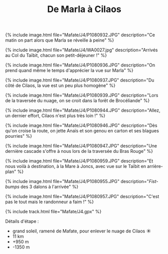 ﻿---
title: "De Marla à Cilaos"
permalink: /Mafate/J4/
sidebar:
  nav: "mafate"
enable_tracks: true
---

{% include image.html file="Mafate/J4/P1080932.JPG" description="Ce matin on part alors que Marla se réveille à peine" %}

{% include image.html file="Mafate/J4/WA0027.jpg" description="Arrivés au Col du Taïbit, chacun son petit-déjeuner !" %}

{% include image.html file="Mafate/J4/P1080936.JPG" description="On prend quand même le temps d'apprécier la vue sur Marla" %}

{% include image.html file="Mafate/J4/P1080937.JPG" description="Du côté de Cilaos, la vue est un peu plus homogène" %}

{% include image.html file="Mafate/J4/P1080939.JPG" description="Lors de la traversée du nuage, on se croit dans la forêt de Brocéliande" %}

{% include image.html file="Mafate/J4/P1080944.JPG" description="Allez, un dernier effort, Cilaos n'est plus très loin !" %}

{% include image.html file="Mafate/J4/P1080946.JPG" description="Dès qu'on croise la route, on jette Anaïs et son genou en carton et ses blagues pourries" %}

{% include image.html file="Mafate/J4/P1080947.JPG" description="Une dernière cascade s'offre à nous lors de la traversée du Bras Rouge" %}

{% include image.html file="Mafate/J4/P1080959.JPG" description="Et nous voilà à destination, à la Mare à Joncs, avec vue sur le Taïbit en arrière-plan" %}

{% include image.html file="Mafate/J4/P1080955.JPG" description="*Fist-bumps* des 3 dalons à l'arrivée" %}

{% include image.html file="Mafate/J4/P1080957.JPG" description="C'est pas le tout mais le randonneur a faim !" %}

{% include track.html file="Mafate/J4.gpx" %}

Détails d'étape :
* grand soleil, ramené de Mafate, pour enlever le nuage de Cilaos :sunny:
* 11 km
* +950 m
* -1350 m
